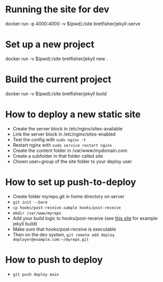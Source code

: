 # Running the site for dev
  
docker run -p 4000:4000 -v $(pwd):/site bretfisher/jekyll-serve

# Set up a new project 

docker run -v $(pwd):/site bretfisher/jekyll new .

# Build the current project

docker run -v $(pwd):/site bretfisher/jekyll build


# How to deploy a new static site

  * Create the server block in /etc/nginx/sites-available
  * Link the server block in /etc/nginx/sites-enabled
  * Test the config with `sudo nginx -t`
  * Restart nginx with `sudo service restart nginx`
  * Create the content folder in /var/www/mydomain.com
  * Create a subfolder in that folder called site
  * Chown user+group of the site folder to your deploy user


# How to set up push-to-deploy

  * Create folder myrepo.git in home directory on server
  * `git init --bare`
  * `cp hooks/post-receive.sample hooks/post-receive`
  * `mkdir /var/www/myrepo`
  * Add your build logic to hooks/post-receive (see [this
    site](https://jekyllrb.com/docs/deployment/automated/) for example jekyll
    build)
  * Make sure that hooks/post-receive is executable
  * Then on the dev system, `git remote add deploy deployer@example.com:~/myrepo.git`


# How to push to deploy

  * `git push deploy main`

